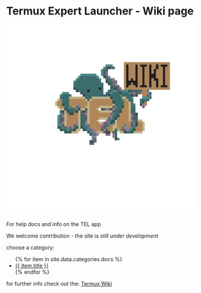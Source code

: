 # Termux Expert Launcher - Wiki page
![image](https://github.com/t-e-l/wiki/blob/4747f590e40ef6870d03622e2cbfb1616b7717fa/assets/imgs/wiki.png)

For help docs and info on the TEL app

We welcome contribution - the site is _still under development_

choose a category:

<ul>
   {% for item in site.data.categories.docs %}
      <li><a href="{{ item.url }}">{{ item.title }}</a></li>
   {% endfor %}
</ul>

for further info check out the: <a href="https://wiki.termux.com/wiki/Main_Page">Termux Wiki</a>
